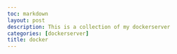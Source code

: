 ```yaml
---
toc: markdown                                                               
layout: post
description: This is a collection of my dockerserver  
categories: [dockerserver]
title: docker  
---
```

>   


>
